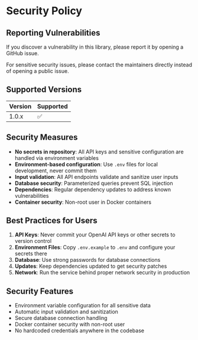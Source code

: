 # Security Policy

## Reporting Vulnerabilities

If you discover a vulnerability in this library, please report it by opening a GitHub issue.

For sensitive security issues, please contact the maintainers directly instead of opening a public issue.

## Supported Versions

| Version | Supported |
|---------|-----------|
| 1.0.x   | ✅        |

## Security Measures

- **No secrets in repository**: All API keys and sensitive configuration are handled via environment variables
- **Environment-based configuration**: Use `.env` files for local development, never commit them
- **Input validation**: All API endpoints validate and sanitize user inputs
- **Database security**: Parameterized queries prevent SQL injection
- **Dependencies**: Regular dependency updates to address known vulnerabilities
- **Container security**: Non-root user in Docker containers

## Best Practices for Users

1. **API Keys**: Never commit your OpenAI API keys or other secrets to version control
2. **Environment Files**: Copy `.env.example` to `.env` and configure your secrets there
3. **Database**: Use strong passwords for database connections
4. **Updates**: Keep dependencies updated to get security patches
5. **Network**: Run the service behind proper network security in production

## Security Features

- Environment variable configuration for all sensitive data
- Automatic input validation and sanitization
- Secure database connection handling
- Docker container security with non-root user
- No hardcoded credentials anywhere in the codebase